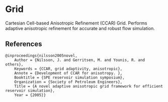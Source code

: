 # Grid

Cartesian Cell-based Anisotropic Refinement (CCAR) Grid.  Performs adaptive anisotropic refinement for accurate and robust flow simulation.

 


## References

```
@inproceedings{nilsson2005novel,
	Author = {Nilsson, J. and Gerritsen, M. and Younis, R. and others},
	Keywords = {CCAR, grid adaptivity, anisotropic},
	Annote = {Development of CCAR for anisotropy. },
	Booktitle = {SPE reservoir simulation symposium},
	Organization = {Society of Petroleum Engineers},
	Title = {A novel adaptive anisotropic grid framework for efficient reservoir simulation},
	Year = {2005}}
``` 
